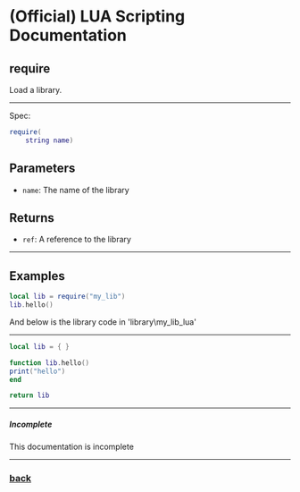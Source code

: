 
# (Official) LUA Scripting Documentation

## require

Load a library.

___

Spec:

```lua
require(
	string name)
```

## Parameters

- `name`: The name of the library

## Returns

- `ref`: A reference to the library

___

## Examples

```lua
local lib = require("my_lib")
lib.hello()
```

And below is the library code in 'library\my_lib_lua'

___

```lua
local lib = { }

function lib.hello()
print("hello")
end

return lib
```

___

##### Incomplete

This documentation is incomplete

___

### [back](../other)
